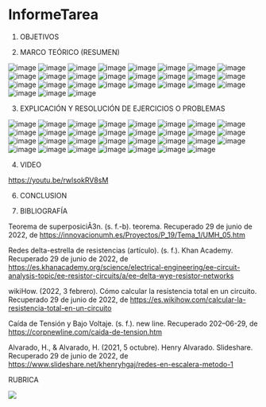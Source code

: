 # InformeTarea


1. OBJETIVOS




2. MARCO TEÓRICO (RESUMEN)

![image](https://user-images.githubusercontent.com/105679480/176767363-f99d3159-786d-4286-9c89-2200845707f9.png)
![image](https://user-images.githubusercontent.com/105679480/176767414-f88852c4-fa95-4ca7-a84d-9702f47071c9.png)
![image](https://user-images.githubusercontent.com/105679480/176767484-adde0aff-8558-4bae-8304-4708664717b1.png)
![image](https://user-images.githubusercontent.com/105679480/176767533-2b811fb8-343a-4944-951c-6b0ca0e636ab.png)
![image](https://user-images.githubusercontent.com/105679480/176767676-d62aa5d2-c518-4edb-8549-f781cc47f363.png)
![image](https://user-images.githubusercontent.com/105679480/176767743-9fa8ab65-7eff-4d9e-9193-e88f80f6c693.png)
![image](https://user-images.githubusercontent.com/105679480/176767821-905f6456-1fe3-4cf5-bd2f-e05ddbbf5bd6.png)
![image](https://user-images.githubusercontent.com/105679480/176767859-668da438-ee20-43fe-a8a0-3237aae43d04.png)
![image](https://user-images.githubusercontent.com/105679480/176767974-8ba887e9-ad56-4fe7-bfe4-8ae4032cf972.png)
![image](https://user-images.githubusercontent.com/105679480/176768044-7647a7ee-e16e-4c07-bc10-40a3476042f7.png)
![image](https://user-images.githubusercontent.com/105679480/176768083-8a248383-701c-4e3c-8ece-116b8b36f954.png)
![image](https://user-images.githubusercontent.com/105679480/176768126-a5735f37-3e41-4135-8e2b-ed6706510af6.png)
![image](https://user-images.githubusercontent.com/105679480/176768164-c4db0701-17e0-4754-8ba7-970b387b7ca5.png)
![image](https://user-images.githubusercontent.com/105679480/176768210-53b7cf4c-c4d6-466c-8c1c-ff6990b8fff0.png)
![image](https://user-images.githubusercontent.com/105679480/176768246-5a3f596a-a7e2-4414-9519-75ed8b4195c4.png)
![image](https://user-images.githubusercontent.com/105679480/176768281-64faf645-04fc-4b89-8a93-76623f90b482.png)
![image](https://user-images.githubusercontent.com/105679480/176768327-f397f368-3363-4cb5-86a8-c1e7071239d1.png)
![image](https://user-images.githubusercontent.com/105679480/176768366-44aad647-e599-46d6-a609-b4f89717d940.png)
![image](https://user-images.githubusercontent.com/105679480/176768408-23dfe52c-f04a-496f-bd00-d3a5b78a06a4.png)
![image](https://user-images.githubusercontent.com/105679480/176768446-ab91a72c-8968-4f9b-9eb3-e61afad3e65a.png)
![image](https://user-images.githubusercontent.com/105679480/176768565-8edbd6f2-693b-42fc-9932-5ba951dd745c.png)
![image](https://user-images.githubusercontent.com/105679480/176768598-e249ba91-8316-48c1-8f54-50f1340a0cc9.png)
![image](https://user-images.githubusercontent.com/105679480/176768634-8841f41f-9140-47c1-b33e-841b68b825a3.png)
![image](https://user-images.githubusercontent.com/105679480/176768691-11d5928c-ed30-43b5-bd90-9324f622ac12.png)
![image](https://user-images.githubusercontent.com/105679480/176768772-113e8dd1-895f-4f03-9aee-c565a58f4c81.png)
![image](https://user-images.githubusercontent.com/105679480/176768823-74df823a-ce20-4037-98ab-99c45073a69a.png)
![image](https://user-images.githubusercontent.com/105679480/176768915-467781c9-02a9-4346-bc6e-b6a6cc65e6ae.png)


3. EXPLICACIÓN Y RESOLUCIÓN DE EJERCICIOS O PROBLEMAS


![image](https://user-images.githubusercontent.com/105679480/176825814-4514d094-e78b-4492-86a1-fcc7b941431f.png)
![image](https://user-images.githubusercontent.com/105679480/176825827-e8693bcc-d163-44a7-b449-9c774abf3dac.png)
![image](https://user-images.githubusercontent.com/105679480/176825899-e8541604-78b0-4c67-b305-1064b0ade442.png)
![image](https://user-images.githubusercontent.com/105679480/176825939-eb202483-e48f-418f-99cf-f0d4fbb32aca.png)
![image](https://user-images.githubusercontent.com/105679480/176825872-b89bc748-1065-4e0b-908d-c1bd3f71c723.png)
![image](https://user-images.githubusercontent.com/105679480/176825975-c08be31c-477c-4326-b265-2cde2e3ae49c.png)
![image](https://user-images.githubusercontent.com/105679480/176826058-8da4ba57-1bf2-44f5-87dc-ee6e93b5f842.png)
![image](https://user-images.githubusercontent.com/105679480/176826079-4fb3d736-8813-486b-9f58-3d5b260d6a53.png)
![image](https://user-images.githubusercontent.com/105679480/176826123-6685fa08-f2cf-44eb-bf5d-fdf386f53f5a.png)
![image](https://user-images.githubusercontent.com/105679480/176826149-d4370a81-a99f-4875-8820-cf32ba3d436c.png)
![image](https://user-images.githubusercontent.com/105679480/176826191-26b1c57e-9e3c-4181-98c5-0dce7849a820.png)
![image](https://user-images.githubusercontent.com/105679480/176826211-98f42e15-7d9d-4fca-a856-82a399e7a9a3.png)
![image](https://user-images.githubusercontent.com/105679480/176826238-691feeb1-3fc3-4648-b6d2-345441182853.png)
![image](https://user-images.githubusercontent.com/105679480/176826335-e407c7c2-8a86-4dab-b122-8402a7d24d04.png)
![image](https://user-images.githubusercontent.com/105679480/176826366-85b49127-ce1c-4fd6-9b68-4fbb1bb1bd32.png)
![image](https://user-images.githubusercontent.com/105679480/176826396-413ce9f4-3363-4cac-a5b1-75258e15a607.png)
![image](https://user-images.githubusercontent.com/105679480/176826427-70ecf4d7-ceae-4672-ba30-ed5d2ffb2745.png)
![image](https://user-images.githubusercontent.com/105679480/176826458-139493aa-b9d6-4416-92dc-09e12cb2f239.png)
![image](https://user-images.githubusercontent.com/105679480/176826497-96204680-1384-4388-8825-ed8f00af1d8b.png)
![image](https://user-images.githubusercontent.com/105679480/176826529-77f151fc-d374-45d3-84af-8b760be6052e.png)
![image](https://user-images.githubusercontent.com/105679480/176826589-a2f032d8-beb7-4f97-bbe3-b58f8f6baee2.png)
![image](https://user-images.githubusercontent.com/105679480/176826633-fc1da4bd-bd81-4561-ae61-bd2bb78e49f9.png)
![image](https://user-images.githubusercontent.com/105679480/176826744-9253020d-480a-4781-b69a-e5adec1c065b.png)
![image](https://user-images.githubusercontent.com/105679480/176826783-73409331-6db7-49a5-b0ff-6f141d9dfe07.png)
![image](https://user-images.githubusercontent.com/105679480/176826817-a05a8fd2-7737-4d64-8ad5-8921ddfe8a90.png)
![image](https://user-images.githubusercontent.com/105679480/176826841-762dcef6-45af-4cf0-a967-2b09728bf80e.png)
![image](https://user-images.githubusercontent.com/105679480/176826877-c6044499-efcc-4d0d-b76f-7e89eee73f48.png)
![image](https://user-images.githubusercontent.com/105679480/176826955-367887ac-5ec4-49c8-a6f0-d68f93d11b44.png)
![image](https://user-images.githubusercontent.com/105679480/176826979-3422a9d6-41a7-4d8e-b2e1-261b11dc206f.png)
![image](https://user-images.githubusercontent.com/105679480/176827033-7daaf06c-fee2-4397-a5e6-0d3e6ed9bc7f.png)
![image](https://user-images.githubusercontent.com/105679480/176827061-b10ccd8f-be67-479e-8475-8f6113a95f7b.png)

4. VIDEO

https://youtu.be/rwlsokRV8sM

6. CONCLUSION



6. BIBLIOGRAFÍA

Teorema de superposiciÃ3n. (s. f.-b). teorema. Recuperado 29 de junio de 2022, de https://innovacionumh.es/Proyectos/P_19/Tema_1/UMH_05.htm

Redes delta-estrella de resistencias (artículo). (s. f.). Khan Academy. Recuperado 29 de junio de 2022, de https://es.khanacademy.org/science/electrical-engineering/ee-circuit-analysis-topic/ee-resistor-circuits/a/ee-delta-wye-resistor-networks

wikiHow. (2022, 3 febrero). Cómo calcular la resistencia total en un circuito. Recuperado 29 de junio de 2022, de https://es.wikihow.com/calcular-la-resistencia-total-en-un-circuito

Caída de Tensión y Bajo Voltaje. (s. f.). new line. Recuperado 202–06-29, de https://corpnewline.com/caida-de-tension.htm

Alvarado, H., & Alvarado, H. (2021, 5 octubre). Henry Alvarado. Slideshare. Recuperado 29 de junio de 2022, de https://www.slideshare.net/khenryhgaj/redes-en-escalera-metodo-1

RUBRICA


![](https://github.com/doalulema/InformeTarea/blob/main/Tarea.png)
